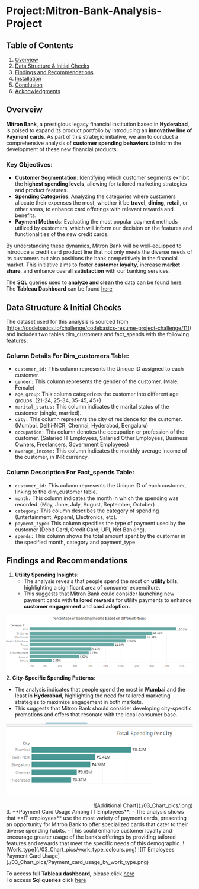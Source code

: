 # Project:Mitron-Bank-Analysis-Project

## Table of Contents
1. [Overview](#overview)
2. [Data Structure & Initial Checks](#data-structure--initial-checks)
3. [Findings and Recommendations](#findings-and-recommendations)
4. [Installation](#installation)
5. [Conclusion](#conclusion)
6. [Acknowledgments](#acknowledgments)

## Overveiw
**Mitron Bank**, a prestigious legacy financial institution based in **Hyderabad**, is poised to expand its product portfolio by introducing an **innovative line of Payment cards**. As part of this strategic initiative, we aim to conduct a comprehensive analysis of **customer spending behaviors** to inform the development of these new financial products.

### Key Objectives:
- **Customer Segmentation**: Identifying which customer segments exhibit the **highest spending levels**, allowing for tailored marketing strategies and product features.
- **Spending Categories**: Analyzing the categories where customers allocate their expenses the most, whether it be **travel**, **dining**, **retail**, or other areas, to enhance card offerings with relevant rewards and benefits.
- **Payment Methods**: Evaluating the most popular payment methods utilized by customers, which will inform our decision on the features and functionalities of the new credit cards.

By understanding these dynamics, Mitron Bank will be well-equipped to introduce a credit card product line that not only meets the diverse needs of its customers but also positions the bank competitively in the financial market. This initiative aims to foster **customer loyalty**, increase **market share**, and enhance overall **satisfaction** with our banking services.

The **SQL** queries used to **analyze and clean** the data can be found [here](https://github.com/Maaz-Umar-00/Mitron-Bank-Analysis-Project/blob/main/01_Payment_card_Analysis_in_Sql.ipynb).\
The **Tableau Dashboard** can be found [here](https://public.tableau.com/app/profile/maaz.umar/viz/MitronBankAnalysis_17266593076560/05_credit_card_dashboard)


## Data Structure & Initial Checks
The dataset used for this analysis is sourced from [https://codebasics.io/challenge/codebasics-resume-project-challenge/11]) and includes two tables dim_customers and fact_spends with the following features:
### Column Details For Dim_customers Table:
- `customer_id:` This column represents the Unique ID assigned to each customer.
- `gender:` This column represents the gender of the customer. (Male, Female)
- `age_group`: This column categorizes the customer into different age groups. (21-24, 25-34, 35-45, 45+)
- `marital_status:` This column indicates the marital status of the customer (single, married).
- `city:` This column represents the city of residence for the customer. (Mumbai, Delhi-NCR, Chennai, Hyderabad, Bengaluru)
- `occupation:` This column denotes the occupation or profession of the customer. (Salaried IT Employees, Salaried Other Employees, Business Owners, Freelancers, Government Employees)
- `average_income:` This column indicates the monthly average income of the customer, in INR currency.
### Column Description For Fact_spends Table:

- `customer_id:` This column represents the Unique ID of each customer, linking to the dim_customer table.
- `month:` This column indicates the month in which the spending was recorded. (May, June, July, August, September, October)
- `category:` This column describes the category of spending (Entertainment, Apparel, Electronics, etc).
- `payment_type:` This column specifies the type of payment used by the customer (Debit Card, Credit Card, UPI, Net Banking).
- `spends:` This column shows the total amount spent by the customer in the specified month, category and payment_type.

## Findings and Recommendations
1. **Utility Spending Insights**:
   - The analysis reveals that people spend the most on **utility bills**, highlighting a significant area of consumer expenditure.
   - This suggests that Mitron Bank could consider launching new payment cards with **tailored rewards** for utility payments to enhance **customer engagement** and **card adoption.**

![Utility Spending Patterns](./03_Chart_pics/Percentage_of_spending_income_Based_on_different_items.png
)
2. **City-Specific Spending Patterns**:
   - The analysis indicates that people spend the most in **Mumbai** and the least in **Hyderabad**, highlighting the need for tailored marketing strategies to maximize engagement in both markets.
   - This suggests that Mitron Bank should consider developing city-specific promotions and offers that resonate with the local consumer base.

![City Specific Spending Patterns](./03_Chart_pics/Total_spending_per_city.png)

 <div style="text-align: right;">
       ![Additional Chart](./03_Chart_pics/.png)
   </div>
3. **Payment Card Usage Among IT Employees**:
   - The analysis shows that **IT employees** use the most variety of payment cards, presenting an opportunity for Mitron Bank to offer specialized cards that cater to their diverse spending habits.
   - This could enhance customer loyalty and encourage greater usage of the bank’s offerings by providing tailored features and rewards that meet the specific needs of this demographic.
![Work_type](./03_Chart_pics/work_type_colours.png)
![IT Employees Payment Card Usage](./03_Chart_pics/Payment_card_usage_by_work_type.png)

     
To access full **Tableau dashboard,** please click [here](https://public.tableau.com/app/profile/maaz.umar/viz/MitronBankAnalysis_17266593076560/05_credit_card_dashboard)\
To access **Sql queries** click [here](https://github.com/Maaz-Umar-00/Mitron-Bank-Analysis-Project/blob/main/01_Payment_card_Analysis_in_Sql.ipynb)




